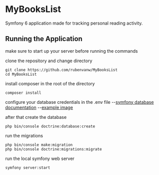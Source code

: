# MyBooksList
Symfony 6 application made for tracking personal reading activity.

## Running the Application

make sure to start up your server before running the commands

clone the repository and change directory
```
git clone https://github.com/rubenvanw/MyBooksList
cd MyBooksList
```

install composer in the root of the directory
```
composer install
```

configure your database credentials in the .env file
--[symfony database documentation](https://symfony.com/doc/current/doctrine.html)
--[example image](https://prnt.sc/iakRIBefl4BH)


after that create the database
```
php bin/console doctrine:database:create
```

run the migrations
```
php bin/console make:migration
php bin/console doctrine:migrations:migrate
```

run the local symfony web server
```
symfony server:start
```
